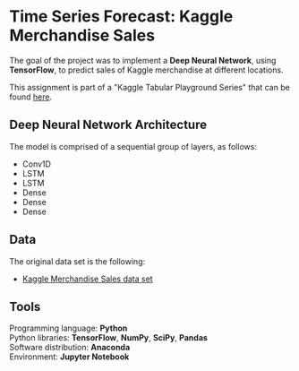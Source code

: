 # Time Series Forecast: Kaggle Merchandise Sales
The goal of the project was to implement a **Deep Neural Network**, using **TensorFlow**, to predict sales of Kaggle merchandise at different locations.

This assignment is part of a "Kaggle Tabular Playground Series" that can be found [here](https://www.kaggle.com/competitions/tabular-playground-series-sep-2022).

## Deep Neural Network Architecture
The model is comprised of a sequential group of layers, as follows:
- Conv1D
- LSTM
- LSTM
- Dense
- Dense
- Dense

## Data
The original data set is the following:  
-	[Kaggle Merchandise Sales data set](https://www.kaggle.com/competitions/tabular-playground-series-sep-2022/data)

## Tools
Programming language: **Python**  
Python libraries: **TensorFlow**, **NumPy**, **SciPy**, **Pandas**  
Software distribution: **Anaconda**  
Environment: **Jupyter Notebook** 

